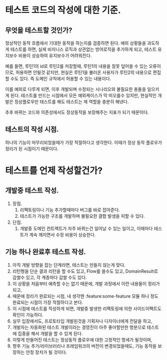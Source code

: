 # 테스트 코드의 작성에 대한 기준.

## 무엇을 테스트할 것인가?
정상적인 동작 흐름에서 기대한 동작을 하는지를 검증하면 된다.
예외 상황들을 과도하게 테스트를 하면,
실제 비지니스 로직과 상관없는 방어로직을 추가하게 되고,
테스트 유지보수 비용이 상승하여 유지보수가 어려워진다.

예를 들면, 루틴1의 id로 루틴2를 저장할때, 
루틴1의 내용을 잘못 덮어쓸 수 있는 오류이므로, 허용하면 안될것 같지만,
현실은 루틴1을 불러온 사용자가 루틴2의 내용으로 편집할 수도 있다.
즉 도메인 규칙에서 허용할 수 있는 내용이다.

이를 예외로 다루게 되면, 이후 개발되며 수정되는 시나리오와 불필요한 충돌을 일으키게 된다.
테스트를 만드는 시점에서 모든 예외케이스가 막 떠오를수 있지만,
현실적인 개발은 정상플로우만 테스트를 해도 테스트는 제 역할을 충분히 해낸다.

추후 바뀌는 코드와 의존성에서도 정상동작을 보장해주는 지표가 되기 때문이다.


## 테스트의 작성 시점.
하나의 기능이 마무리되었을때가 가장 적절하다고 생각한다.
이때가 정상 동작 플로우가 정리가 된 시점이기 때문이다.

# 테스트를 언제 작성할건가?

## 개발중 테스트 작성.
1. 장점.
   1. 리팩토링이나 기능 추가할때마다 버그를 바로 잡아준다.
   2. 테스트가 가능한 구조를 개발하며 불필요한 결합 발생을 피할 수 있다.
2. 단점.
   1. 개발중 도메인 컨트랙트가 자주 바뀌는건 일어날 수 있는 일이고, 이때마다 테스트가 계속 깨지면서 수정 비용이 상승한다.

## 기능 하나 완료후 테스트 작성.
1. 아직 개발 방향을 잡는 단계라면, 테스트는 만들지 않는게 맞다.
2. 리턴형을 단순 결과 리턴을 할 수도 있고, Flow를 쓸수도 있고, DomainResult로 감쌀수 있고, 각 계층마다 감쌀 수도 있다.
3. 이 상황을 처음부터 예측할 수는 없기 때문에, 개발 과정에서 이런 내용들이 정리가 되고,
4. 때문에 정리가 완료되는 시점, 내 생각엔 :feature:some-feature 모듈 하나 정도 완료되는 시점이 가장 적절하다고 본다.
5. 이 시점에 테스트를 작성하게 되면, 개발중 발생한 리팩토링에 의한 사이드이펙트도 확인이 가능하다.
6. 실무 입장에서도, 프로토타입 개발된것을 기획자나 디자이너에게 전달을 하고,
7. 개발자는 자동화된 테스트 개발이라는 경영진이 아주 좋아할만한 명분으로 테스트에 집중을 해서 개발을 할 수 있게 된다.
8. 이렇게 만들어진 테스트는 정상동작 플로우에 대한 고정적인 명세가 될것이며,
9. 향후 기능 추가/라이브러리나 프레임워크의 버전이 변경되었을때도, 기능 동작을 보장하는 안정 장치가 될 것이다.